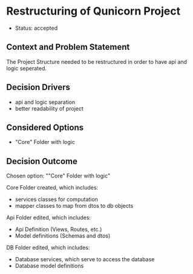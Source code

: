 # Restructuring of Qunicorn Project

* Status: accepted

## Context and Problem Statement

The Project Structure needed to be restructured in order to have api and logic seperated.

## Decision Drivers <!-- optional -->

* api and logic separation
* better readability of project

## Considered Options

* "Core" Folder with logic

## Decision Outcome

Chosen option: ""Core" Folder with logic"

Core Folder created, which includes:
* services classes for computation
* mapper classes to map from dtos to db objects

Api Folder edited, which includes:
* Api Definition (Views, Routes, etc.)
* Model definitions (Schemas and dtos)

DB Folder edited, which includes:
* Database services, which serve to access the database
* Database model definitions

<!-- markdownlint-disable-file MD013 -->
